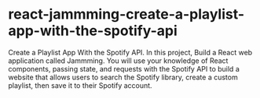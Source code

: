 # react-jammming-create-a-playlist-app-with-the-spotify-api
Create a Playlist App With the Spotify API. In this project, Build a React web application called Jammming. You will use your knowledge of React components, passing state, and requests with the Spotify API to build a website that allows users to search the Spotify library, create a custom playlist, then save it to their Spotify account.
